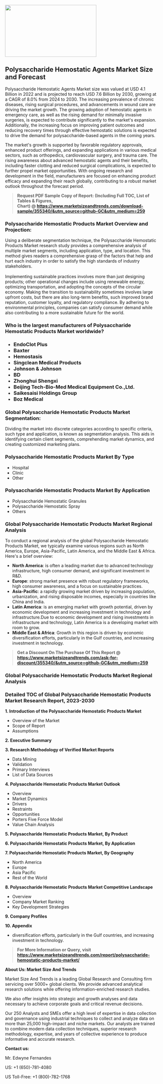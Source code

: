 <p><img class="alignnone size-medium wp-image-20088" src="https://ffe5etoiles.com/wp-content/uploads/2024/12/MST1-300x171.png" alt="" width="300" height="171" /></p><h2>Polysaccharide Hemostatic Agents Market Size and Forecast</h2><p>Polysaccharide Hemostatic Agents Market size was valued at USD 4.1 Billion in 2022 and is projected to reach USD 7.6 Billion by 2030, growing at a CAGR of 8.0% from 2024 to 2030. The increasing prevalence of chronic diseases, rising surgical procedures, and advancements in wound care are driving the market growth. The growing adoption of hemostatic agents in emergency care, as well as the rising demand for minimally invasive surgeries, is expected to contribute significantly to the market's expansion. Additionally, the increasing focus on improving patient outcomes and reducing recovery times through effective hemostatic solutions is expected to drive the demand for polysaccharide-based agents in the coming years.</p><p>The market's growth is supported by favorable regulatory approvals, enhanced product offerings, and expanding applications in various medical sectors, such as orthopedics, cardiovascular surgery, and trauma care. The rising awareness about advanced hemostatic agents and their benefits, including faster clotting and reduced surgical complications, is expected to further propel market opportunities. With ongoing research and development in the field, manufacturers are focused on enhancing product efficacy and expanding their reach globally, contributing to a robust market outlook throughout the forecast period.</p></p><blockquote id="" class=""><strong>Request PDF Sample Copy of Report: (Including Full TOC, List of Tables &amp; Figures, Chart)&nbsp;@&nbsp;<strong><a href="https://www.marketsizeandtrends.com/download-sample/355340/&utm_source=github-GC&utm_medium=259" target="_blank">https://www.marketsizeandtrends.com/download-sample/355340/&utm_source=github-GC&utm_medium=259</a></strong></strong></blockquote><h3 id="" class="">Polysaccharide Hemostatic Products Market&nbsp;Overview and Projection:</h3><p id="" class="">Using a deliberate segmentation technique, the Polysaccharide Hemostatic Products Market research study provides a comprehensive analysis of multiple market segments, including application, type, and location. This method gives readers a comprehensive grasp of the factors that help and hurt each industry in order to satisfy the high standards of industry stakeholders. <br /> <br />Implementing sustainable practices involves more than just designing products; other operational changes include using renewable energy, optimizing transportation, and adopting the concepts of the circular economy. Making the transition to sustainability sometimes involves large upfront costs, but there are also long-term benefits, such improved brand reputation, customer loyalty, and regulatory compliance. By adhering to environmental principles, companies can satisfy consumer demand while also contributing to a more sustainable future for the world.</p><h3 id="" class="">Who is the largest manufacturers of&nbsp;Polysaccharide Hemostatic Products Market worldwide?</h3><h3 class=""><p><ul><li>EndoClot Plus </li><li> Baxter </li><li> Hemostasis </li><li> Singclean Medical Products </li><li> Johnson & Johnson </li><li> BD </li><li> Zhonghui Shengxi </li><li> Beijing Tech-Bio-Med Medical Equipment Co.,Ltd. </li><li> Saikesaisi Holdings Group </li><li> Boz Medical</li></ul></p></h3><h3 id="" class="">Global&nbsp;Polysaccharide Hemostatic Products Market Segmentation:</h3><p id="" class="">Dividing the market into discrete categories according to specific criteria, such type and application, is known as segmentation analysis. This aids in identifying certain client segments, comprehending market dynamics, and creating customized marketing plans.</p><h3 id="" class="">Polysaccharide Hemostatic Products Market&nbsp;By Type</h3><p><p><ul><li>Hospital</li><li> Clinic</li><li> Other</p></li></ul></p></p><h3 id="" class="">Polysaccharide Hemostatic Products Market&nbsp;By Application</h3><p class=""><p><ul><li>Polysaccharide Hemostatic Granules</li><li> Polysaccharide Hemostatic Spray</li><li> Others</li></ul></p></p><h3 id="" class="">Global Polysaccharide Hemostatic Products Market Regional Analysis</h3><p id="" class="">To conduct a regional analysis of the global Polysaccharide Hemostatic Products Market, we typically examine various regions such as North America, Europe, Asia-Pacific, Latin America, and the Middle East &amp; Africa. Here's a brief overview:</p><ul><li><strong>North America</strong>: is often a leading market due to advanced technology infrastructure, high consumer demand, and significant investment in R&amp;D.</li><li><strong>Europe</strong>: strong market presence with robust regulatory frameworks, high consumer awareness, and a focus on sustainable practices.</li><li><strong>Asia-Pacific</strong>: a rapidly growing market driven by increasing population, urbanization, and rising disposable incomes, especially in countries like China and India.</li><li><strong>Latin America</strong>: is an emerging market with growth potential, driven by economic development and increasing investment in technology and infrastructure.Due to economic development and rising investments in infrastructure and technology, Latin America is a developing market with room to grow.</li><li><strong>Middle East &amp; Africa</strong>: Growth in this region is driven by economic diversification efforts, particularly in the Gulf countries, and increasing investment in technology.</li></ul><blockquote id="" class=""><strong>Get a Discount On The Purchase Of This Report @ <strong><a href="https://www.marketsizeandtrends.com/ask-for-discount/355340/&utm_source=github-GC&utm_medium=259" target="_blank">https://www.marketsizeandtrends.com/ask-for-discount/355340/&utm_source=github-GC&utm_medium=259</a></strong></strong></blockquote><h3 id="" class="">Global Polysaccharide Hemostatic Products Market Regional Analysis</h3><h3 id="" class="">Detailed TOC of Global Polysaccharide Hemostatic Products Market Research Report, 2023-2030</h3><p id="" class=""><strong>1. Introduction of the Polysaccharide Hemostatic Products Market</strong></p><ul><li>Overview of the Market</li><li>Scope of Report</li><li>Assumptions</li></ul><p id="" class=""><strong>2. Executive Summary</strong></p><p id="" class=""><strong>3. Research Methodology of Verified Market Reports</strong></p><ul><li>Data Mining</li><li>Validation</li><li>Primary Interviews</li><li>List of Data Sources</li></ul><p id="" class=""><strong>4. Polysaccharide Hemostatic Products Market Outlook</strong></p><ul><li>Overview</li><li>Market Dynamics</li><li>Drivers</li><li>Restraints</li><li>Opportunities</li><li>Porters Five Force Model</li><li>Value Chain Analysis</li></ul><p id="" class=""><strong>5. Polysaccharide Hemostatic Products Market, By Product</strong></p><p id="" class=""><strong>6. Polysaccharide Hemostatic Products Market, By Application</strong></p><p id="" class=""><strong>7. Polysaccharide Hemostatic Products Market, By Geography</strong></p><ul><li>North America</li><li>Europe</li><li>Asia Pacific</li><li>Rest of the World</li></ul><p id="" class=""><strong>8. Polysaccharide Hemostatic Products Market Competitive Landscape</strong></p><ul><li>Overview</li><li>Company Market Ranking</li><li>Key Development Strategies</li></ul><p id="" class=""><strong>9. Company Profiles</strong></p><p id="" class=""><strong>10. Appendix</strong></p><ul><li>diversification efforts, particularly in the Gulf countries, and increasing investment in technology.</li></ul><blockquote id="" class=""><strong>For More Information or Query, visit <strong><strong><a href="https://www.marketsizeandtrends.com/report/polysaccharide-hemostatic-products-market/" target="_blank">https://www.marketsizeandtrends.com/report/polysaccharide-hemostatic-products-market/</a></strong></strong></strong></blockquote><p id="" class=""><strong>About Us: Market Size And Trends</strong></p><p id="" class="">Market Size And Trends is a leading Global Research and Consulting firm servicing over 5000+ global clients. We provide advanced analytical research solutions while offering information-enriched research studies.</p><p id="" class="">We also offer insights into strategic and growth analyses and data necessary to achieve corporate goals and critical revenue decisions.</p><p id="" class="">Our 250 Analysts and SMEs offer a high level of expertise in data collection and governance using industrial techniques to collect and analyze data on more than 25,000 high-impact and niche markets. Our analysts are trained to combine modern data collection techniques, superior research methodology, expertise, and years of collective experience to produce informative and accurate research.</p><p id="" class=""><strong>Contact us:</strong></p><p id="" class="">Mr. Edwyne Fernandes</p><p id="" class="">US: +1 (650)-781-4080</p><p id="" class="">US Toll-Free: +1 (800)-782-1768</p>
